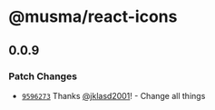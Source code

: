 # @musma/react-icons

## 0.0.9

### Patch Changes

- [`9596273`](https://github.com/Musma/react-libraries/commit/9596273cdffea470f5b2fd3a5b97c7faa2adf058) Thanks [@jklasd2001](https://github.com/jklasd2001)! - Change all things
